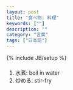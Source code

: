 ```yaml
---
layout: post
title: "食べ物: 料理"
keywords: [""]
description: ""
category: "言葉"
tags: ["日本語"]
---
```

{% include JB/setup %}


#### 
1. 水煮: boil in water
2. 炒める: stir-fry
